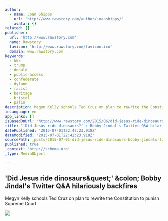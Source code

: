 ```yaml
---
author:
  - name: Joan Shipps
    url: 'http://www.rawstory.com/author/joanshipps/'
    avatar: {}
related: []
publisher:
  url: 'http://www.rawstory.com'
  name: Rawstory
  favicon: 'http://www.rawstory.com/favicon.ico'
  domain: www.rawstory.com
keywords:
  - kkk
  - trump
  - donald
  - public-access
  - confederate
  - dylann
  - racist
  - heritage
  - bristol
  - palin
description: Megyn Kelly schools Ted Cruz on plan to rewrite the Constitution to punish Supreme Court
inLanguage: en
app_links: []
isBasedOnUrl: 'http://www.rawstory.com/2015/06/did-jesus-ride-dinosaurs-bobby-jindals-twitter-qa-hilariously-backfires/'
title: "'Did Jesus ride dinosaurs?' : Bobby Jindal's Twitter Q&A hilariously backfires"
datePublished: '2015-07-01T22:42:23.918Z'
dateModified: '2015-07-01T22:42:23.918Z'
sourcePath: _posts/2015-07-01-did-jesus-ride-dinosaurs-bobby-jindals-twitter-qanda-hil.md
published: true
_context: 'http://schema.org'
_type: MediaObject

---
```

<article style=""><h1>'Did Jesus ride dinosaurs&amp;quest;' &amp;colon; Bobby Jindal's Twitter Q&amp;A hilariously backfires</h1><p>Megyn Kelly schools Ted Cruz on plan to rewrite the Constitution to punish Supreme Court</p><img src="http://www.rawstory.com/wp-content/uploads/2015/06/Screen-Shot-2015-06-30-at-4.08.37-PM-800x430.jpg" /></article>
